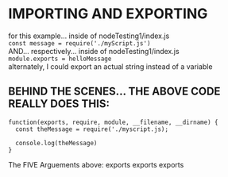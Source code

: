 # IMPORTING AND EXPORTING

for this example... inside of nodeTesting1/index.js  
   `const message = require('./myScript.js')`  
AND... respectively... inside of nodeTesting1/index.js  
   `module.exports = helloMessage`  
alternately, I could export an actual string instead of a variable

## BEHIND THE SCENES... THE ABOVE CODE REALLY DOES THIS:

```
function(exports, require, module, __filename, __dirname) {
  const theMessage = require('./myscript.js);

  console.log(theMessage)
}
```

The FIVE Arguements above:
   exports
   exports
   exports